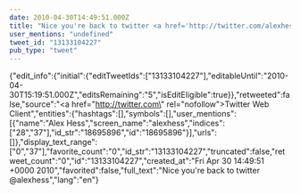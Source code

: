 ```yaml
---
date: 2010-04-30T14:49:51.000Z
title: "Nice you're back to twitter <a href='http://twitter.com/alexhess'>@alexhess</a>″"
user_mentions: "undefined"
tweet_id: "13133104227"
pub_type: "tweet"
---
```

{"edit_info":{"initial":{"editTweetIds":["13133104227"],"editableUntil":"2010-04-30T15:19:51.000Z","editsRemaining":"5","isEditEligible":true}},"retweeted":false,"source":"<a href=\"http://twitter.com\" rel=\"nofollow\">Twitter Web Client</a>","entities":{"hashtags":[],"symbols":[],"user_mentions":[{"name":"Alex Hess","screen_name":"alexhess","indices":["28","37"],"id_str":"18695896","id":"18695896"}],"urls":[]},"display_text_range":["0","37"],"favorite_count":"0","id_str":"13133104227","truncated":false,"retweet_count":"0","id":"13133104227","created_at":"Fri Apr 30 14:49:51 +0000 2010","favorited":false,"full_text":"Nice you're back to twitter @alexhess","lang":"en"}
